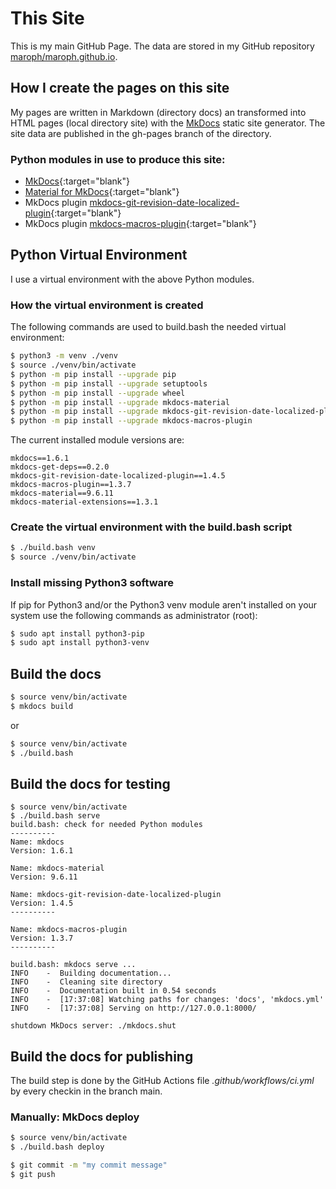 # This Site
This is my main GitHub Page. The data are stored in my GitHub repository
[maroph/maroph.github.io](https://github.com/maroph/maroph.github.io).

## How I create the pages on this site
My pages are written in Markdown (directory docs) an transformed into HTML 
pages (local directory site) with the [MkDocs](https://www.mkdocs.org/)
static site generator. The site data are published in the gh-pages branch 
of the directory.

### Python modules in use to produce this site:

* [MkDocs]{:target="blank"}
* [Material for MkDocs]{:target="blank"}
* MkDocs plugin [mkdocs-git-revision-date-localized-plugin]{:target="blank"}
* MkDocs plugin [mkdocs-macros-plugin]{:target="blank"}

[MkDocs]: https://pypi.org/project/mkdocs/
[Material for MkDocs]: https://pypi.org/project/mkdocs-material/
[mkdocs-git-revision-date-localized-plugin]: https://pypi.org/project/mkdocs-git-revision-date-localized-plugin/
[mkdocs-macros-plugin]: https://pypi.org/project/mkdocs-macros-plugin/

## Python Virtual Environment
I use a virtual environment with the above Python modules.

### How the virtual environment is created
The following commands are used to build.bash the needed virtual environment:

```bash
$ python3 -m venv ./venv
$ source ./venv/bin/activate
$ python -m pip install --upgrade pip
$ python -m pip install --upgrade setuptools
$ python -m pip install --upgrade wheel
$ python -m pip install --upgrade mkdocs-material
$ python -m pip install --upgrade mkdocs-git-revision-date-localized-plugin
$ python -m pip install --upgrade mkdocs-macros-plugin
```

The current installed module versions are:

```
mkdocs==1.6.1
mkdocs-get-deps==0.2.0
mkdocs-git-revision-date-localized-plugin==1.4.5
mkdocs-macros-plugin==1.3.7
mkdocs-material==9.6.11
mkdocs-material-extensions==1.3.1
```

### Create the virtual environment with the build.bash script

```bash
$ ./build.bash venv
$ source ./venv/bin/activate
```

### Install missing Python3 software
If pip for Python3 and/or the Python3 venv module aren't installed on your system
use the following commands as administrator (root):

```bash
$ sudo apt install python3-pip
$ sudo apt install python3-venv
```

##  Build the docs

```bash
$ source venv/bin/activate
$ mkdocs build
```

or

```bash
$ source venv/bin/activate
$ ./build.bash
```

##  Build the docs for testing
```
$ source venv/bin/activate
$ ./build.bash serve
build.bash: check for needed Python modules
----------
Name: mkdocs
Version: 1.6.1

Name: mkdocs-material
Version: 9.6.11

Name: mkdocs-git-revision-date-localized-plugin
Version: 1.4.5
----------

Name: mkdocs-macros-plugin
Version: 1.3.7
----------

build.bash: mkdocs serve ...
INFO    -  Building documentation...
INFO    -  Cleaning site directory
INFO    -  Documentation built in 0.54 seconds
INFO    -  [17:37:08] Watching paths for changes: 'docs', 'mkdocs.yml'
INFO    -  [17:37:08] Serving on http://127.0.0.1:8000/

shutdown MkDocs server: ./mkdocs.shut
```


## Build the docs for publishing
The build step is done by the GitHub Actions 
file _.github/workflows/ci.yml_ by every checkin in
the branch main.

### Manually: MkDocs deploy

```bash
$ source venv/bin/activate
$ ./build.bash deploy
```

```bash
$ git commit -m "my commit message"
$ git push
```
